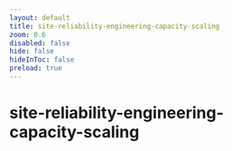 ```yaml
---
layout: default 
title: site-reliability-engineering-capacity-scaling  
zoom: 0.6   
disabled: false 
hide: false 
hideInToc: false    
preload: true   
---
```



# site-reliability-engineering-capacity-scaling   
